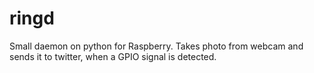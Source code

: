 ringd
=====

Small daemon on python for Raspberry. Takes photo from webcam and sends it to twitter, when a GPIO signal is detected.
